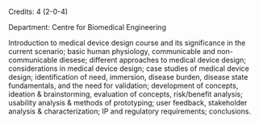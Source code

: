 Credits: 4 (2-0-4)

Department: Centre for Biomedical Engineering

Introduction to medical device design course and its significance in the current scenario; basic human physiology, communicable and non-communicable diesese; different approaches to medical device design; considerations in medical device design; case studies of medical device design; identification of need, immersion, disease burden, disease state fundamentals, and the need for validation; development of concepts, ideation & brainstorming, evaluation of concepts, risk/benefit analysis; usability analysis & methods of prototyping; user feedback, stakeholder analysis & characterization; IP and regulatory requirements; conclusions.